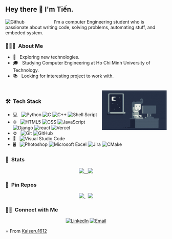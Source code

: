 ## Hey there 👋 I'm Tiến.

<img width="30%" align="left" alt="Github" src="https://user-images.githubusercontent.com/48678280/88862734-4903af80-d201-11ea-968b-9c939d88a37c.gif" />

I'm a computer Engineering student who is passionate about writing code, solving problems, automating stuff, and embeded system.

### 👨🏻‍💻 &nbsp;About Me

- 🤔 &nbsp; Exploring new technologies.
- 🎓 &nbsp; Studying Computer Engineering at Ho Chi Minh University of Technology.
- 📚 &nbsp; Looking for interesting project to work with.
<br>



<img width="40%" align="right" alt="Github" src="https://raw.githubusercontent.com/AVS1508/AVS1508/master/assets/Night-Coding.gif" />

### 🛠 &nbsp;Tech Stack

- 💻 &nbsp;
  ![Python](https://img.shields.io/badge/-Python-333333?style=plastic&logo=python)
  ![C](https://img.shields.io/badge/-C-333333?style=plastic&logo=C%2B%2B&logoColor=00599C)
  ![C++](https://img.shields.io/badge/-C++-333333?style=plastic&logo=C%2B%2B&logoColor=00599C)
  ![Shell Script](https://img.shields.io/badge/-Shells_script-333333?style=plastic&logo=gnu-bash&logoColor=white)
- 🌐 &nbsp;
  ![HTML5](https://img.shields.io/badge/-HTML5-333333?style=plastic&logo=HTML5)
  ![CSS](https://img.shields.io/badge/-CSS-333333?style=plastic&logo=CSS3&logoColor=1572B6)
  ![JavaScript](https://img.shields.io/badge/-JavaScript-333333?style=plastic&logo=javascript)
  ![Django](https://img.shields.io/badge/-Django-333333?style=plastic&logo=django)
  ![react](https://img.shields.io/badge/-React-333333?style=plastic&logo=react)
  ![Vercel](https://img.shields.io/badge/-vercel-333333?style=plastic&logo=vercel)
- ⚙️ &nbsp;
  ![Git](https://img.shields.io/badge/-Git-333333?style=plastic&logo=git)
  ![GitHub](https://img.shields.io/badge/-GitHub-333333?style=plastic&logo=github)
- 🔧 &nbsp;
  ![Visual Studio Code](https://img.shields.io/badge/-Visual%20Studio%20Code-333333?style=plastic&logo=visual-studio-code&logoColor=007ACC)
- 🖥 &nbsp;
  ![Photoshop](https://img.shields.io/badge/-Photoshop-333333?style=plastic&logo=adobe-photoshop)
  ![Microsoft Excel](https://img.shields.io/badge/-Microsoft_Excel-333333?style=plastic&logo=microsoft-excel)
  ![Jira](https://img.shields.io/badge/-Jira-333333?style=plastic&logo=jira)
  ![CMake](https://img.shields.io/badge/-Cmake-333333?style=plastic&logo=cmake)

### 🔎 &nbsp;Stats

<p align="center" >
<a href="https://github.com/Kaiseru1612">
  <img height="175em" src="https://github-readme-stats.vercel.app/api?username=Kaiseru1612&theme=cobalt&show_icons=true" />
  &nbsp;
  <img height="175em" src="https://github-readme-stats.vercel.app/api/top-langs/?username=Kaiseru1612&theme=cobalt&layout=compact" />
</a>
</p>

### 📌 &nbsp;Pin Repos
<p align="center" >
  <a href="https://github.com/Kaiseru1612/IoT_Android_App">
  <img height="150em" src="https://github-readme-stats.vercel.app/api/pin/?username=Kaiseru1612&repo=IoT_Android_App&show_icons=true&theme=cobalt" />
  </a>
  &nbsp;
  <a href="https://github.com/Kaiseru1612/dadn">
  <img height="150em" src="https://github-readme-stats.vercel.app/api/pin/?username=Kaiseru1612&repo=dadn&show_icons=true&theme=cobalt" />
  </a>
</p>

<h3> 🤝🏻 &nbsp;Connect with Me </h3>

<p align="center">
<a href="https://www.facebook.com/Otamegane.1612"><img alt="LinkedIn" src="https://img.shields.io/badge/Facebook-VinhTien-blue?style=plastic&logo=facebook"></a>
<a href="mailto:vinhtien1612@gmail.com"><img alt="Email" src="https://img.shields.io/badge/Email-tien.tranvinh.1612@gmail.com-success?style=plastic&logo=gmail"></a>
</p>

⭐️ From [Kaiseru1612](https://github.com/Kaiseru1612)
